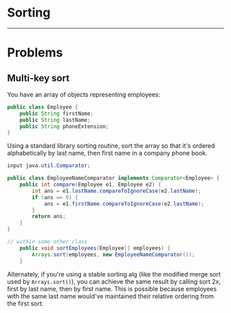 # Sorting

-----

# Problems

## Multi-key sort
You have an array of objects representing employees:
```java
public class Employee {
	public String firstName;
	public String lastName;
	public String phoneExtension;
}
```
Using a standard library sorting routine, sort the array so that it's ordered alphabetically by last name, then first name in a company phone book.

```java
input java.util.Comparator;

public class EmployeeNameComparator implements Comparator<Employee> {
	public int compare(Employee e1, Employee e2) {
		int ans = e1.lastName.compareToIgnoreCase(e2.lastName);
		if (ans == 0) {
			ans = e1.firstName.compareToIgnoreCase(e2.lastName);
		}
		return ans;
	}
}

// within some other class
	public void sortEmployees(Employee[] employees) {
		Arrays.sort(employees, new EmployeeNameComparator());
	}
```

Alternately, if you're using a stable sorting alg (like the modified merge sort used by `Arrays.sort()`), you can achieve the same result by calling sort 2x, first by last name, then by first name. This is possible because employees with the same last name would've maintained their relative ordering from the first sort.
